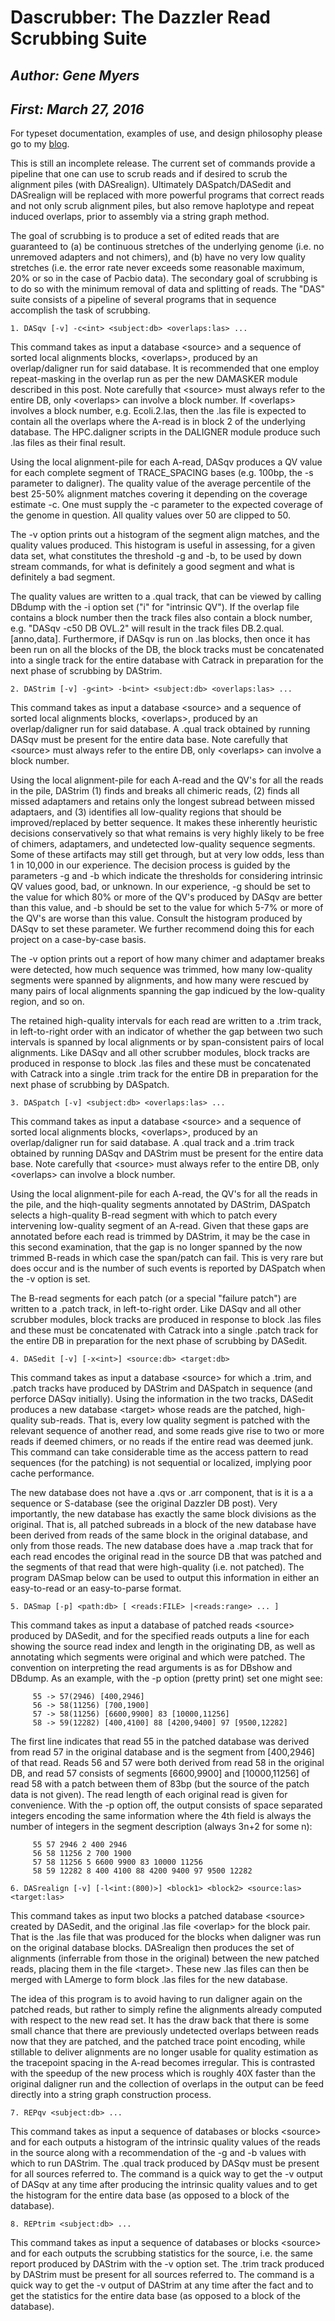 
# Dascrubber: The Dazzler Read Scrubbing Suite

## _Author:  Gene Myers_
## _First:   March 27, 2016_

For typeset documentation, examples of use, and design philosophy please go to
my [blog](https://dazzlerblog.wordpress.com/command-guides/dascrubber-command-guide).

This is still an incomplete release.
The current set of commands provide a pipeline that one can use to scrub reads and if desired
to scrub the alignment piles (with DASrealign).  Ultimately DASpatch/DASedit and DASrealign will
be replaced with more powerful programs that correct reads and not only scrub alignment piles,
but also remove haplotype and repeat induced overlaps, prior to assembly via a string graph
method.

The goal of scrubbing is to produce a set of edited reads that are guaranteed to
(a) be continuous stretches of the underlying genome (i\.e\. no unremoved adapters
and not chimers), and (b) have no very low quality stretches (i\.e\. the error rate
never exceeds some reasonable maximum, 20% or so in the case of Pacbio data).  The
secondary goal of scrubbing is to do so with the minimum removal of data and splitting
of reads.  The \"DAS\" suite consists of a pipeline of several programs that in sequence accomplish
the task of scrubbing.

```
1. DASqv [-v] -c<int> <subject:db> <overlaps:las> ...
```

This command takes as input a database \<source\> and a sequence of sorted local alignments
blocks, \<overlaps\>, produced by an overlap/daligner run for said database.  It is recommended
that one employ repeat-masking in the overlap run as per the new DAMASKER module described in
this post.  Note carefully that \<source\> must always refer to the entire DB, only \<overlaps\>
can involve a block number.  If \<overlaps\> involves a block number, e\.g\. Ecoli.2.las, then
the .las file is expected to contain all the overlaps where the A-read is in block 2 of the
underlying database.  The HPC.daligner scripts in the DALIGNER module produce such .las files
as their final result.

Using the local alignment-pile for each A-read, DASqv produces a QV value for each complete
segment of TRACE_SPACING bases (e\.g\. 100bp, the -s parameter to daligner). The quality value
of the average percentile of the best 25-50% alignment matches covering it depending on the
coverage estimate -c.  One must supply the -c parameter to the expected coverage of the genome
in question.  All quality values over 50 are clipped to 50.

The -v option prints out a histogram of the segment align matches, and the quality values
produced.  This histogram is useful in assessing, for a given data set, what constitutes the
threshold -g and -b, to be used by down stream commands, for what is definitely a good segment
and what is definitely a bad segment.

The quality values are written to a .qual track, that can be viewed by calling DBdump with
the -i option set (\"i\" for \"intrinsic QV\").  If the overlap file contains a block number
then the track files also contain a block number, e\.g\. \"DASqv -c50 DB OVL.2\" will result in
the track files DB.2.qual.[anno,data].  Furthermore, if DASqv is run on .las blocks, then
once it has been run on all the blocks of the DB, the block tracks must be concatenated
into a single track for the entire database with Catrack in preparation for the next phase
of scrubbing by DAStrim.

```
2. DAStrim [-v] -g<int> -b<int> <subject:db> <overlaps:las> ...
```

This command takes as input a database \<source\> and a sequence of sorted local alignments
blocks, \<overlaps\>, produced by an overlap/daligner run for said database.  A .qual track
obtained by running DASqv must be present for the entire data base.  Note carefully that
\<source\> must always refer to the entire DB, only \<overlaps\> can involve a block number.

Using the local alignment-pile for each A-read and the QV\'s for all the reads in the pile,
DAStrim (1) finds and breaks all chimeric reads, (2) finds all missed adaptamers and retains
only the longest subread between missed adaptaers, and (3) identifies all low-quality regions
that should be improved/replaced by better sequence.  It makes these inherently heuristic
decisions conservatively so that what remains is very highly likely to be free of chimers,
adaptamers, and undetected low-quality sequence segments.  Some of these artifacts may still
get through, but at very low odds, less than 1 in 10,000 in our experience.  The decision
process is guided by the parameters -g and -b which indicate the thresholds for considering
intrinsic QV values good, bad, or unknown.  In our experience, -g should be set to the value
for which 80% or more of the QV\'s produced by DASqv are better than this value, and -b should
be set to the value for which 5-7% or more of the QV\'s are worse than this value.  Consult
the histogram produced by DASqv to set these parameter.  We further recommend doing this
for each project on a case-by-case basis.

The -v option prints out a report of how many chimer and adaptamer breaks were detected, how
much sequence was trimmed, how many low-quality segments were spanned by alignments, and how
many were rescued by many pairs of local alignments spanning the gap indicued by the
low-quality region, and so on.

The retained high-quality intervals for each read are written to a .trim track, in
left-to-right order with an indicator of whether the gap between two such intervals is spanned
by local alignments or by span-consistent pairs of local alignments.  Like DASqv and all other
scrubber modules, block tracks are produced in response to block .las files and these must be
concatenated with Catrack into a single .trim track for the entire DB in preparation for the
next phase of scrubbing by DASpatch.

```
3. DASpatch [-v] <subject:db> <overlaps:las> ...
```

This command takes as input a database \<source\> and a sequence of sorted local alignments
blocks, \<overlaps\>, produced by an overlap/daligner run for said database.  A .qual track
and a .trim track obtained by running DASqv and DAStrim must be present for the entire data
base.  Note carefully that \<source\> must always refer to the entire DB, only \<overlaps\> can
involve a block number.

Using the local alignment-pile for each A-read, the QV\'s for all the reads in the pile, and
the hiqh-quality segments annotated by DAStrim, DASpatch selects a high-quality B-read segment
with which to patch every intervening low-quality segment of an A-read.  Given that these gaps
are annotated before each read is trimmed by DAStrim, it may be the case in this second
examination, that the gap is no longer spanned by the now trimmed B-reads in which case the
span/patch can fail.  This is very rare but does occur and is the number of such events is
reported by DASpatch when the -v option is set.

The B-read segments for each patch (or a special \"failure patch\") are written to a .patch
track, in left-to-right order.  Like DASqv and all other scrubber modules, block tracks are
produced in response to block .las files and these must be concatenated with Catrack into a
single .patch track for the entire DB in preparation for the next phase of scrubbing by DASedit.

```
4. DASedit [-v] [-x<int>] <source:db> <target:db>
```

This command takes as input a database \<source\> for which a .trim, and .patch tracks have
produced by DAStrim and DASpatch in sequence (and perforce DASqv initially).  Using the
information in the two tracks, DASedit produces a new database \<target\> whose reads are the
patched, high-quality sub-reads.  That is, every low quality segment is patched with the relevant
sequence of another read, and some reads give rise to two or more reads if deemed chimers, or
no reads if the entire read was deemed junk.  This command can take considerable time as the
access pattern to read sequences (for the patching) is not sequential or localized, implying
poor cache performance.

The new database does not have a .qvs or .arr component, that is it is a a sequence or
S-database (see the original Dazzler DB post).  Very importantly, the new database has exactly
the same block divisions as the original.  That is, all patched subreads in a block of the new
database have been derived from reads of the same block in the original database, and only
from those reads.  The new database does have a .map track that for each read encodes the
original read in the source DB that was patched and the segments of that read that were
high-quality (i\.e\. not patched).  The program DASmap below can be used to output this
information in either an easy-to-read or an easy-to-parse format.

```
5. DASmap [-p] <path:db> [ <reads:FILE> |<reads:range> ... ]
```

This command takes as input a database of patched reads \<source\> produced by DASedit, and for
the specified reads outputs a line for each showing the source read index and length in the
originating DB, as well as annotating which segments were original and which were patched.
The convention on interpreting the read arguments is as for DBshow and DBdump.  As an example,
with the -p option (pretty print) set one might see:

```
     55 -> 57(2946) [400,2946]
     56 -> 58(11256) [700,1900]
     57 -> 58(11256) [6600,9900] 83 [10000,11256]
     58 -> 59(12282) [400,4100] 88 [4200,9400] 97 [9500,12282]
```

The first line indicates that read 55 in the patched database was derived from read 57 in the
original database and is the segment from [400,2946] of that read.  Reads 56 and 57 were both
derived from read 58 in the original DB, and read 57 consists of segments [6600,9900] and
[10000,11256] of read 58 with a patch between them of 83bp (but the source of the patch data
is not given).  The read length of each original read is given for convenience.  With the -p
option off, the output consists of space separated integers encoding the same information where
the 4th field is always the number of integers in the segment description (always 3n+2 for
some n):

```
     55 57 2946 2 400 2946
     56 58 11256 2 700 1900
     57 58 11256 5 6600 9900 83 10000 11256
     58 59 12282 8 400 4100 88 4200 9400 97 9500 12282
```

```
6. DASrealign [-v] [-l<int:(800)>] <block1> <block2> <source:las> <target:las>
```

This command takes as input two blocks a patched database \<source\> created by DASedit, and the
original .las file \<overlap\> for the block pair.  That is the .las file that was produced for
the blocks when daligner was run on the original database blocks.  DASrealign then produces
the set of alignments (inferrable from those in the original) between the new patched reads,
placing them in the file \<target\>.  These new .las files can then be merged
with LAmerge to form block .las files for the new database.

The idea of this program is to avoid having to run daligner again on the patched reads, but
rather to simply refine the alignments already computed with respect to the new read set.  It
has the draw back that there is some small chance that there are previously undetected overlaps
between reads now that they are patched, and the patched trace point encoding, while stillable
to deliver alignments are no longer usable for quality estimation as the tracepoint spacing in
the A-read becomes irregular.  This is contrasted with the speedup of the new process which
is roughly 40X faster than the original daligner run and the collection of overlaps in the
output can be feed directly into a string graph construction process.

```
7. REPqv <subject:db> ...
```

This command takes as input a sequence of databases or blocks \<source\> and for each outputs
a histogram of the intrinsic quality values of the reads in the source along with a
recommendation of the -g and -b values with which to run DAStrim.  The .qual track produced
by DASqv must be present for all sources referred to.  The command is a quick way to get
the -v output of DASqv at any time after producing the intrinsic quality values and to get
the histogram for the entire data base (as opposed to a block of the database).

```
8. REPtrim <subject:db> ...
```

This command takes as input a sequence of databases or blocks \<source\> and for each outputs
the scrubbing statistics for the source, i.e. the same report produced by DAStrim with
the -v option set.  The .trim track produced by DAStrim must be present for all sources
referred to.  The command is a quick way to get the -v output of DAStrim at any time after
the fact and to get the statistics for the entire data base (as opposed to a block of the
database).
